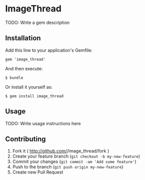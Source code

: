 # ImageThread

TODO: Write a gem description

## Installation

Add this line to your application's Gemfile:

    gem 'image_thread'

And then execute:

    $ bundle

Or install it yourself as:

    $ gem install image_thread

## Usage

TODO: Write usage instructions here

## Contributing

1. Fork it ( http://github.com/<my-github-username>/image_thread/fork )
2. Create your feature branch (`git checkout -b my-new-feature`)
3. Commit your changes (`git commit -am 'Add some feature'`)
4. Push to the branch (`git push origin my-new-feature`)
5. Create new Pull Request
